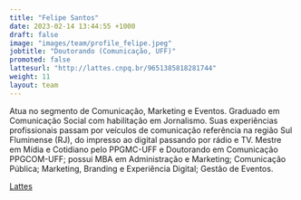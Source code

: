 ```yaml
---
title: "Felipe Santos"
date: 2023-02-14 13:44:55 +1000
draft: false
image: "images/team/profile_felipe.jpeg"
jobtitle: "Doutorando (Comunicação, UFF)"
promoted: false
lattesurl: "http://lattes.cnpq.br/9651385818281744"
weight: 11
layout: team
---
```


Atua no segmento de Comunicação, Marketing e Eventos. Graduado em Comunicação Social com habilitação em Jornalismo. Suas experiências profissionais passam por veículos de comunicação referência na região Sul Fluminense (RJ), do impresso ao digital passando por rádio e TV. Mestre em Mídia e Cotidiano pelo PPGMC-UFF e Doutorando em Comunicação PPGCOM-UFF; possui MBA em Administração e Marketing; Comunicação Pública; Marketing, Branding e Experiência Digital; Gestão de Eventos.

<a href="http://lattes.cnpq.br/9651385818281744">Lattes</a>
